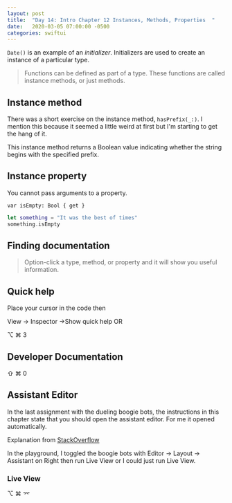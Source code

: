 ```yaml
---
layout: post
title:  "Day 14: Intro Chapter 12 Instances, Methods, Properties  "
date:   2020-03-05 07:00:00 -0500
categories: swiftui
---
```

`Date()` is an example of an _initializer_.  Initializers are used to create an instance of a particular type.

> Functions can be defined as part of a type. These functions are called instance methods, or just methods. 

## Instance method
There was a short exercise on the instance method, `hasPrefix(_:)`. I mention this because it seemed a little weird at first but I'm starting to get the hang of it. 

This instance method returns a Boolean value indicating whether the string begins with the specified prefix.

## Instance property

You cannot pass arguments to a property.

`var isEmpty: Bool { get }`

```swift
let something = "It was the best of times"
something.isEmpty
```

## Finding documentation

> Option-click a type, method, or property and it will show you useful information.

## Quick help

Place your cursor in the code then 

View -> Inspector ->Show quick help OR

&#8997;  &#8984;  3

## Developer Documentation

&#8679; &#8984; 0

## Assistant Editor

In the last assignment with the dueling boogie bots, the instructions in this chapter state that you should open the assistant editor. For me it opened automatically. 

Explanation from [StackOverflow](https://stackoverflow.com/questions/56675698/show-assistant-editor-missing-in-xcode-11)

In the playground, I toggled the boogie bots with Editor -> Layout -> Assistant on Right then run Live View or I could just run Live View.

### Live View

&#8997; &#8984; &#8996;





